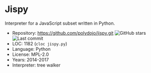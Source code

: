 # Jispy

Interpreter for a JavaScript subset written in Python.

* Repository:  https://github.com/polydojo/jispy.git <img src="https://img.shields.io/github/stars/polydojo/jispy?label=&style=flat-square" alt="GitHub stars" title="GitHub stars"><img src="https://img.shields.io/github/last-commit/polydojo/jispy?label=&style=flat-square" alt="Last commit" title="Last commit">
* LOC:         1182 (`cloc jispy.py`)
* Language:    Python
* License:     MPL-2.0
* Years:       2014-2017
* Interpreter: tree walker
